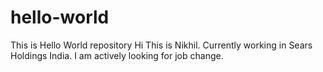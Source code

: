 # hello-world
This is Hello World repository
Hi This is Nikhil. Currently working in Sears Holdings India.
I am actively looking for job change.
